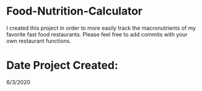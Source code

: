 # Food-Nutrition-Calculator
I created this project in order to more easily track the macronutrients of my favorite fast food restaurants.  Please feel free to add commits with your own restaurant functions.

# Date Project Created:
6/3/2020

